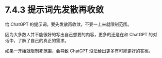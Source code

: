 # 7.4.3 提示词先发散再收敛

给 ChatGPT 的提示词，要先发散再收敛，不要一上来就限制范围。

因为大多数人并不能很好的写出自己想要的内容，更多的还是在和 ChatGPT 的对话中，了解了自己的真正的需求。

如果一开始就限制死范围，会导致 ChatGPT 没法给出更多有可能更好的答案。